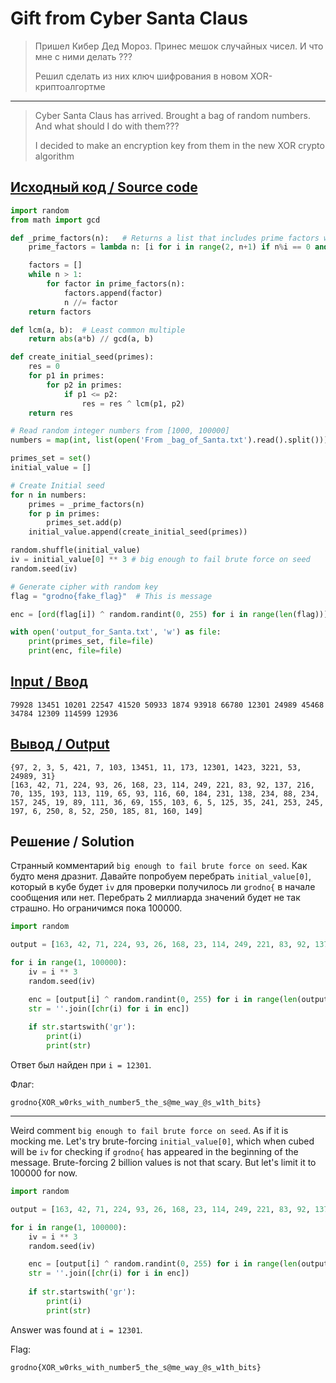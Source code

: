 # Gift from Cyber Santa Claus

> Пришел Кибер Дед Мороз. Принес мешок случайных чисел. И что мне с ними делать ???
>
> Решил сделать из них ключ шифрования в новом XOR-криптоалгортме

---

> Cyber Santa Claus has arrived. Brought a bag of random numbers. And what should I do with them???
>
> I decided to make an encryption key from them in the new XOR crypto algorithm

## [Исходный код / Source code](Gift_from_Santa.py)

```python
import random
from math import gcd

def _prime_factors(n):   # Returns a list that includes prime factors with their repetitions
    prime_factors = lambda n: [i for i in range(2, n+1) if n%i == 0 and all(i % j != 0 for j in range(2, int(i**0.5)+1))]

    factors = []
    while n > 1:
        for factor in prime_factors(n):
            factors.append(factor)
            n //= factor
    return factors

def lcm(a, b):  # Least common multiple
    return abs(a*b) // gcd(a, b)

def create_initial_seed(primes):
    res = 0
    for p1 in primes:
        for p2 in primes:
            if p1 <= p2:
                res = res ^ lcm(p1, p2) 
    return res

# Read random integer numbers from [1000, 100000]
numbers = map(int, list(open('From _bag_of_Santa.txt').read().split())) 

primes_set = set()
initial_value = []

# Create Initial seed
for n in numbers:
    primes = _prime_factors(n)
    for p in primes:
        primes_set.add(p)
    initial_value.append(create_initial_seed(primes))

random.shuffle(initial_value)
iv = initial_value[0] ** 3 # big enough to fail brute force on seed
random.seed(iv)

# Generate cipher with random key
flag = "grodno{fake_flag}"  # This is message

enc = [ord(flag[i]) ^ random.randint(0, 255) for i in range(len(flag))]

with open('output_for_Santa.txt', 'w') as file:
    print(primes_set, file=file)
    print(enc, file=file)
```

## [Input / Ввод](From__bag_of_Santa.txt)

```plain
79928 13451 10201 22547 41520 50933 1874 93918 66780 12301 24989 45468 34784 12309 114599 12936
```

## [Вывод / Output](output_for_Santa.txt)

```plain
{97, 2, 3, 5, 421, 7, 103, 13451, 11, 173, 12301, 1423, 3221, 53, 24989, 31}
[163, 42, 71, 224, 93, 26, 168, 23, 114, 249, 221, 83, 92, 137, 216, 70, 135, 193, 113, 119, 65, 93, 116, 60, 184, 231, 138, 234, 88, 234, 157, 245, 19, 89, 111, 36, 69, 155, 103, 6, 5, 125, 35, 241, 253, 245, 197, 6, 250, 8, 52, 250, 185, 81, 160, 149]
```

## Решение / Solution

Странный комментарий `big enough to fail brute force on seed`. Как будто меня дразнит. Давайте
попробуем перебрать `initial_value[0]`, который в кубе будет `iv` для проверки получилось ли
`grodno{` в начале сообщения или нет. Перебрать 2 миллиарда значений будет не так страшно. Но
ограничимся пока 100000.

```python
import random

output = [163, 42, 71, 224, 93, 26, 168, 23, 114, 249, 221, 83, 92, 137, 216, 70, 135, 193, 113, 119, 65, 93, 116, 60, 184, 231, 138, 234, 88, 234, 157, 245, 19, 89, 111, 36, 69, 155, 103, 6, 5, 125, 35, 241, 253, 245, 197, 6, 250, 8, 52, 250, 185, 81, 160, 149]

for i in range(1, 100000):
    iv = i ** 3
    random.seed(iv)

    enc = [output[i] ^ random.randint(0, 255) for i in range(len(output))]
    str = ''.join([chr(i) for i in enc])
    
    if str.startswith('gr'):
        print(i)
        print(str)
```

Ответ был найден при `i = 12301`.

Флаг:

```plain
grodno{XOR_w0rks_with_number5_the_s@me_way_@s_w1th_bits}
```

---

Weird comment `big enough to fail brute force on seed`. As if it is mocking me. Let's try
brute-forcing `initial_value[0]`, which when cubed will be `iv` for checking if `grodno{` has
appeared in the beginning of the message. Brute-forcing 2 billion values is not that scary. But
let's limit it to 100000 for now.

```python
import random

output = [163, 42, 71, 224, 93, 26, 168, 23, 114, 249, 221, 83, 92, 137, 216, 70, 135, 193, 113, 119, 65, 93, 116, 60, 184, 231, 138, 234, 88, 234, 157, 245, 19, 89, 111, 36, 69, 155, 103, 6, 5, 125, 35, 241, 253, 245, 197, 6, 250, 8, 52, 250, 185, 81, 160, 149]

for i in range(1, 100000):
    iv = i ** 3
    random.seed(iv)

    enc = [output[i] ^ random.randint(0, 255) for i in range(len(output))]
    str = ''.join([chr(i) for i in enc])
    
    if str.startswith('gr'):
        print(i)
        print(str)
```

Answer was found at `i = 12301`.

Flag:

```plain
grodno{XOR_w0rks_with_number5_the_s@me_way_@s_w1th_bits}
```

